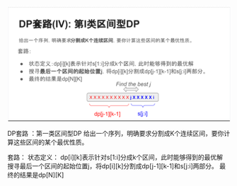 ![](/截图/区间型I.PNG)

DP套路 ：第一类区间型DP
给出一个序列，明确要求分割成K个连续区间，要你计算这些区间的某个最优性质。

套路：
    状态定义： dp[i][k]表示针对s[1:i]分成k个区间，此时能够得到的最优解
    搜寻最后一个区间的起始位置j，将dp[i][k]分割成dp[j-1][k-1]和s[j:i]两部分。
    最终的结果是dp[N][K]